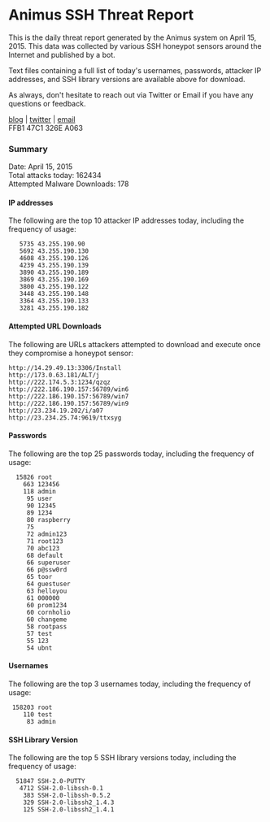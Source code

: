 # Animus SSH Threat Report

This is the daily threat report generated by the Animus system on April 15, 2015. This data was collected by various SSH honeypot sensors around the Internet and published by a bot.  

Text files containing a full list of today's usernames, passwords, attacker IP addresses, and SSH library versions are available above for download.  

As always, don't hesitate to reach out via Twitter or Email if you have any questions or feedback.  

[blog](http://morris.guru) | [twitter](https://twitter.com/andrew___morris) | [email](mailto:andrew@morris.guru)  
FFB1 47C1 326E A063  

### Summary

Date: April 15, 2015  
Total attacks today: 162434  
Attempted Malware Downloads: 178 

#### IP addresses
The following are the top 10 attacker IP addresses today, including the frequency of usage:
```
   5735 43.255.190.90
   5692 43.255.190.130
   4608 43.255.190.126
   4239 43.255.190.139
   3890 43.255.190.189
   3869 43.255.190.169
   3800 43.255.190.122
   3448 43.255.190.148
   3364 43.255.190.133
   3281 43.255.190.182
```

#### Attempted URL Downloads
The following are URLs attackers attempted to download and execute once they compromise a honeypot sensor:
```
http://14.29.49.13:3306/Install
http://173.0.63.181/ALT/j
http://222.174.5.3:1234/qzqz
http://222.186.190.157:56789/win6
http://222.186.190.157:56789/win7
http://222.186.190.157:56789/win9
http://23.234.19.202/i/a07
http://23.234.25.74:9619/ttxsyg
```

#### Passwords
The following are the top 25 passwords today, including the frequency of usage:
```
  15826 root
    663 123456
    118 admin
     95 user
     90 12345
     89 1234
     80 raspberry
     75 
     72 admin123
     71 root123
     70 abc123
     68 default
     66 superuser
     66 p@ssw0rd
     65 toor
     64 guestuser
     63 helloyou
     61 000000
     60 prom1234
     60 cornholio
     60 changeme
     58 rootpass
     57 test
     55 123
     54 ubnt
```

#### Usernames
The following are the top 3 usernames today, including the frequency of usage:
```
 158203 root
    110 test
     83 admin
```

#### SSH Library Version
The following are the top 5 SSH library versions today, including the frequency of usage:
```
  51847 SSH-2.0-PUTTY
   4712 SSH-2.0-libssh-0.1
    383 SSH-2.0-libssh-0.5.2
    329 SSH-2.0-libssh2_1.4.3
    125 SSH-2.0-libssh2_1.4.1
```
